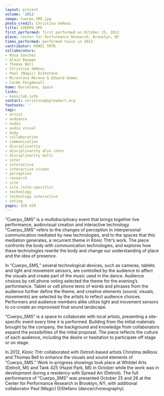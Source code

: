 ```yaml
---
layout: project
volume: '2012'
image: Cuerpo_SMS.jpg
photo_credit: Christina deRoos
title: CUERPO_SMS
first_performed: first performed on October 25, 2012
place: Center for Performance Research, Brooklyn, NY
times_performed: performed twice in 2012
contributor: KÒNIC THTR
collaborators:
- Rosa Sanchez
- Alain Bauman
- Thomas Bell
- Christina deRoos
- Paul (Magic) DiStefano
- Miroslava Moreno & Eduard Gomez
- Carme Puigdevall
home: Barcelona, Spain
links:
- koniclab.info
contact: christina@spreadart.org
footnote: ''
tags:
- artist
- audience
- audio
- audio visual
- body
- collaboration
- communication
- disciplinarity
- disciplinarity also inter
- disciplinarity multi
- inter
- interactive
- interactive screen
- perception
- research
- site
- site (site-specific)
- technology
- technology interactive
- voting
pages: 428-429
---
```


“Cuerpo_SMS” is a multidisciplinary event that brings together live performance, audiovisual creation and interactive technology. “Cuerpo_SMS” refers to the changes of perception in interpersonal communication mediated by new technologies, and to the spaces that this mediation generates, a recurrent theme in Kònic Thtr’s work. The piece confronts the body with communication technologies, and explores how these technologies rewrite the body and change our understanding of place and the idea of presence.

In “Cuerpo_SMS,” several technological devices, such as cameras, tablets and  light and movement sensors, are controlled by the audience to affect the visuals and create part of the music used in the dance. Audience choices by cell phone voting selected the theme for the evening’s performance. Tablet or cell phone texts of words and phrases from the audience further define the theme, and creative elements (sound, visuals, movements) are selected by the artists to reflect audience choices. Performers and audience members alike utilize light and movement sensors to co-create an improvised final sound landscape.

“Cuerpo_SMS” is a space to collaborate with local artists, presenting a site-specific event every time it is performed. Building from the initial materials brought by the company, the background and knowledge from collaborators expand the possibilities of the initial proposal. The piece reflects the culture of each audience, including the desire or hesitation to participate off stage or on stage.

In 2012, Kònic Thtr collaborated with Detroit-based artists Christina deRoos and Thomas Bell to enhance the visuals and sound elements of “Cuerpo_SMS.” Work in-progress showings took place at Whitdel Arts (Detroit, MI) and Tank 425 (Hazel Park, MI) in October while the work was in development during a residency with Spread Art (Detroit). The full performance of “Cuerpo_SMS” was presented October 25 and 26 at the Center for Performance Research in Brooklyn, NY, with additional collaborator Paul (Magic) DiStefano (dance/choreography).
